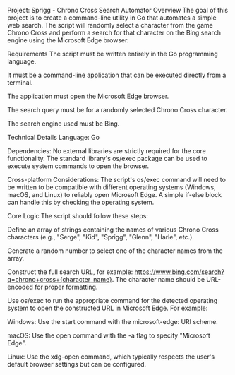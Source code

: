 Project: Sprigg - Chrono Cross Search Automator
Overview
The goal of this project is to create a command-line utility in Go that automates a simple web search. The script will randomly select a character from the game Chrono Cross and perform a search for that character on the Bing search engine using the Microsoft Edge browser.

Requirements
The script must be written entirely in the Go programming language.

It must be a command-line application that can be executed directly from a terminal.

The application must open the Microsoft Edge browser.

The search query must be for a randomly selected Chrono Cross character.

The search engine used must be Bing.

Technical Details
Language: Go

Dependencies: No external libraries are strictly required for the core functionality. The standard library's os/exec package can be used to execute system commands to open the browser.

Cross-platform Considerations: The script's os/exec command will need to be written to be compatible with different operating systems (Windows, macOS, and Linux) to reliably open Microsoft Edge. A simple if-else block can handle this by checking the operating system.

Core Logic
The script should follow these steps:

Define an array of strings containing the names of various Chrono Cross characters (e.g., "Serge", "Kid", "Sprigg", "Glenn", "Harle", etc.).

Generate a random number to select one of the character names from the array.

Construct the full search URL, for example: https://www.bing.com/search?q=chrono+cross+{character_name}. The character name should be URL-encoded for proper formatting.

Use os/exec to run the appropriate command for the detected operating system to open the constructed URL in Microsoft Edge. For example:

Windows: Use the start command with the microsoft-edge: URI scheme.

macOS: Use the open command with the -a flag to specify "Microsoft Edge".

Linux: Use the xdg-open command, which typically respects the user's default browser settings but can be configured.
